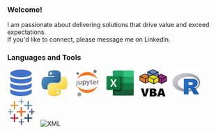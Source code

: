 ### Welcome!
I am passionate about delivering solutions that drive value and exceed expectations.<br>
If you'd like to connect, please message me on LinkedIn.

### Languages and Tools
![sql](https://github.com/tamimcm416/tamimcm416/blob/main/images/sql_thumb.png) &nbsp;
![python](https://github.com/tamimcm416/tamimcm416/blob/main/images/python_thumb.png) &nbsp;
![jupyter](https://github.com/tamimcm416/tamimcm416/blob/main/images/jupyter_thumb.png) &nbsp;
![excel](https://github.com/tamimcm416/tamimcm416/blob/main/images/excel_thumb.png) &nbsp;
![vba](https://github.com/tamimcm416/tamimcm416/blob/main/images/vba_thumb.png) &nbsp;
![r](https://github.com/tamimcm416/tamimcm416/blob/main/images/r_thumb.png) &nbsp;
![tableau](https://github.com/tamimcm416/tamimcm416/blob/main/images/tableau_thumb.png) &nbsp;
![XML](https://github.com/tamimcm416/tamimcm416/assets/107127279/bb0512c2-837d-4e85-82c0-86b9f90d749e) &nbsp;

<!--
<table border="0">
  <tr>
    <td><img src="https://github.com/tamimcm416/tamimcm416/blob/main/images/sql.png"></td>
    <td><img src="https://github.com/tamimcm416/tamimcm416/blob/main/images/python.png"></td>
    <td><img src="https://github.com/tamimcm416/tamimcm416/blob/main/images/jupyter.png"></td>
    <td><img src="https://github.com/tamimcm416/tamimcm416/blob/main/images/Excel.jpg"></td>
    <td><img src="https://github.com/tamimcm416/tamimcm416/blob/main/images/VBA.png"></td>
    <td><img src="https://github.com/tamimcm416/tamimcm416/blob/main/images/R.jpg"></td>
    <td><img src="https://github.com/tamimcm416/tamimcm416/blob/main/images/tableau.png"></td>
  </tr>
</table>
-->

<!--

![python](https://github.com/tamimcm416/tamimcm416/assets/107127279/83f1e71b-bd4e-44b6-9464-45b2d1b2e88d) &nbsp;
![jupyter](https://github.com/tamimcm416/tamimcm416/assets/107127279/ab67b977-f954-41f8-9910-716226f64668) &nbsp;
![Excel](https://github.com/tamimcm416/tamimcm416/assets/107127279/88003fa1-f9a9-4fd5-94aa-960b244689a2) &nbsp;
![VBA](https://github.com/tamimcm416/tamimcm416/assets/107127279/c53fbbf3-beaa-4def-a961-6b00a9bfc8b9) &nbsp;
![R](https://github.com/tamimcm416/tamimcm416/assets/107127279/4bb7d550-d4d4-4a8b-8205-ec3de5ccac84) &nbsp;
![tableau](https://github.com/tamimcm416/tamimcm416/assets/107127279/672784c5-6f4a-4a15-9cb7-7abbd5f9a35d) &nbsp;
-->







<!--
**tamimcm416/tamimcm416** is a ✨ _special_ ✨ repository because its `README.md` (this file) appears on your GitHub profile.

Here are some ideas to get you started:

- 🔭 I’m currently working on ...
- 🌱 I’m currently learning ...
- 👯 I’m looking to collaborate on ...
- 🤔 I’m looking for help with ...
- 💬 Ask me about ...
- 📫 How to reach me: ...
- 😄 Pronouns: ...
- ⚡ Fun fact: ...
-->

